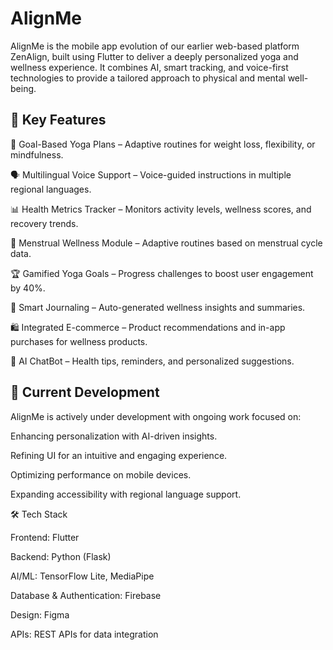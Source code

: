 # AlignMe

AlignMe is the mobile app evolution of our earlier web-based platform ZenAlign, built using Flutter to deliver a deeply personalized yoga and wellness experience. It combines AI, smart tracking, and voice-first technologies to provide a tailored approach to physical and mental well-being.

## 🌟 Key Features

🎯 Goal-Based Yoga Plans – Adaptive routines for weight loss, flexibility, or mindfulness.

🗣 Multilingual Voice Support – Voice-guided instructions in multiple regional languages.

📊 Health Metrics Tracker – Monitors activity levels, wellness scores, and recovery trends.

🌸 Menstrual Wellness Module – Adaptive routines based on menstrual cycle data.

🏆 Gamified Yoga Goals – Progress challenges to boost user engagement by 40%.

📝 Smart Journaling – Auto-generated wellness insights and summaries.

🛍 Integrated E-commerce – Product recommendations and in-app purchases for wellness products.

🤖 AI ChatBot – Health tips, reminders, and personalized suggestions.

## 🚀 Current Development

AlignMe is actively under development with ongoing work focused on:

Enhancing personalization with AI-driven insights.

Refining UI for an intuitive and engaging experience.

Optimizing performance on mobile devices.

Expanding accessibility with regional language support.

🛠️ Tech Stack

Frontend: Flutter

Backend: Python (Flask)

AI/ML: TensorFlow Lite, MediaPipe

Database & Authentication: Firebase

Design: Figma

APIs: REST APIs for data integration
